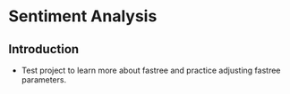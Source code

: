 # Sentiment Analysis

## Introduction

- Test project to learn more about fastree and practice adjusting fastree parameters.